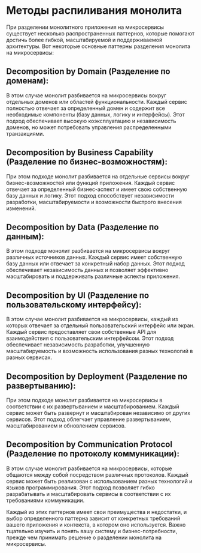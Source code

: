 # Методы распиливания монолита

При разделении монолитного приложения на микросервисы существует несколько распространенных паттернов, которые помогают
достичь более гибкой, масштабируемой и поддерживаемой архитектуры. Вот некоторые основные паттерны разделения монолита
на микросервисы:

## Decomposition by Domain (Разделение по доменам):

В этом случае монолит разбивается на микросервисы вокруг отдельных доменов или областей функциональности.
Каждый сервис полностью отвечает за определенный домен и содержит все необходимые компоненты (базу данных, логику и
интерфейсы).
Этот подход обеспечивает высокую коэксплуатацию и независимость доменов, но может потребовать управления распределенными
транзакциями.

## Decomposition by Business Capability (Разделение по бизнес-возможностям):

При этом подходе монолит разбивается на отдельные сервисы вокруг бизнес-возможностей или функций приложения.
Каждый сервис отвечает за определенный бизнес-аспект и имеет свою собственную базу данных и логику.
Этот подход способствует независимости разработки, масштабируемости и возможности быстрого внесения изменений.

## Decomposition by Data (Разделение по данным):

В этом подходе монолит разбивается на микросервисы вокруг различных источников данных.
Каждый сервис имеет собственную базу данных или отвечает за конкретный набор данных.
Этот подход обеспечивает независимость данных и позволяет эффективно масштабировать и поддерживать различные аспекты
приложения.

## Decomposition by UI (Разделение по пользовательскому интерфейсу):

В этом случае монолит разбивается на микросервисы, каждый из которых отвечает за отдельный пользовательский интерфейс
или экран.
Каждый сервис предоставляет свои собственные API для взаимодействия с пользовательским интерфейсом.
Этот подход обеспечивает независимость разработки, улучшенную масштабируемость и возможность использования разных
технологий в разных сервисах.

## Decomposition by Deployment (Разделение по развертыванию):

При этом подходе монолит разбивается на микросервисы в соответствии с их развертыванием и масштабированием.
Каждый сервис может быть развернут и масштабирован независимо от других сервисов.
Этот подход облегчает управление развертыванием, масштабированием и обновлением сервисов.

## Decomposition by Communication Protocol (Разделение по протоколу коммуникации):

В этом случае монолит разбивается на микросервисы, которые общаются между собой посредством различных протоколов.
Каждый сервис может быть реализован с использованием разных технологий и языков программирования.
Этот подход позволяет гибко разрабатывать и масштабировать сервисы в соответствии с их требованиями коммуникации.

Каждый из этих паттернов имеет свои преимущества и недостатки, и выбор определенного паттерна зависит от конкретных
требований вашего приложения и контекста, в котором оно используется. Важно тщательно изучить и понять вашу систему и
бизнес-потребности, прежде чем принимать решение о разделении монолита на микросервисы.